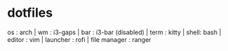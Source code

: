 # dotfiles
os : arch | wm : i3-gaps | bar : i3-bar (disabled) | term : kitty | shell: bash |  editor : vim | launcher : rofi | file manager : ranger
